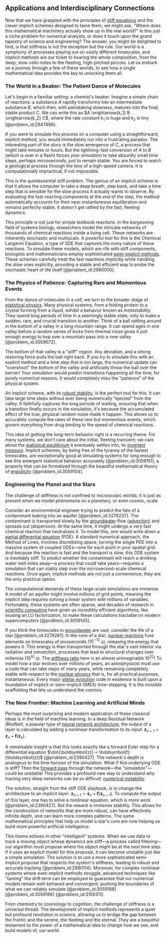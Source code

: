 ## Applications and Interdisciplinary Connections

Now that we have grappled with the principles of [stiff equations](@article_id:136310) and the clever implicit schemes designed to tame them, we might ask, "Where does this mathematical machinery actually show up in the real world?" Is this just a niche problem for numerical analysts, or does it touch upon the grand tapestry of science and engineering? The answer, you might be delighted to find, is that stiffness is not the exception but the rule. Our world is a symphony of processes playing out on vastly different timescales, and implicit methods are our ticket to hearing the whole composition, from the deep, slow cello notes to the fleeting, high-pitched piccolo. Let us embark on a journey through a few of these worlds, to see how a single mathematical idea provides the key to unlocking them all.

### The World in a Beaker: The Patient Dance of Molecules

Let's begin in a familiar setting: a chemist's beaker. Imagine a simple chain of reactions: a substance $A$ rapidly transforms into an intermediate substance $B$, which then, with painstaking slowness, matures into the final, stable product $C$. We can write this as $A \xrightarrow{k_1} B \xrightarrow{k_2} C$, where the rate constant $k_1$ is huge and $k_2$ is tiny [@problem_id:2947496].

If you were to simulate this process on a computer using a straightforward, explicit method, you would immediately run into a frustrating paradox. The interesting part of the story is the slow emergence of $C$, a process that might take minutes or hours. But the lightning-fast conversion of $A$ to $B$ (which is over in a flash) forces your simulation to take absurdly small time steps, perhaps microseconds, just to remain stable. You are forced to watch a geological process through the lens of a high-speed camera. It is computationally impractical, if not impossible.

This is the quintessential stiff problem. The genius of an implicit scheme is that it allows the computer to take a deep breath, step back, and take a time step that is sensible for the slow process it actually wants to observe. By evaluating the fast-reacting components at the *end* of the step, the method automatically accounts for their near-instantaneous equilibration and remains perfectly stable. It doesn't get rattled by the fast, fleeting dynamics.

This principle is not just for simple textbook reactions. In the burgeoning field of systems biology, researchers model the intricate networks of thousands of chemical reactions inside a living cell. These networks are inherently stochastic and multiscale. A powerful tool for this is the Chemical Langevin Equation, a type of SDE that captures the noisy nature of these reactions. To simulate these models, which are rife with stiff components, biologists and mathematicians employ sophisticated [semi-implicit methods](@article_id:199625). These schemes carefully treat the fast reactions implicitly while handling the slow ones explicitly, providing a stable and efficient way to probe the stochastic heart of life itself [@problem_id:2980000].

### The Physics of Patience: Capturing Rare and Momentous Events

From the dance of molecules in a cell, we turn to the broader stage of [statistical physics](@article_id:142451). Many physical systems, from a folding protein to a crystal forming from a liquid, exhibit a behavior known as *metastability*. They spend long periods of time in a seemingly stable state, only to make a sudden, rare, and crucial transition to another. Think of a ball rattling around in the bottom of a valley in a long mountain range. It can spend ages in one valley before a random series of kicks from thermal noise gives it just enough energy to hop over a mountain pass into a new valley [@problem_id:3059072].

The bottom of that valley is a "stiff" region. Any deviation, and a strong restoring force pulls the ball right back. If you try to simulate this with an explicit method and a time step that is too large, the numerical update can "overshoot" the bottom of the valley and artificially throw the ball over the barrier! Your simulation would predict transitions happening all the time, for purely numerical reasons. It would completely miss the "patience" of the physical system.

An implicit scheme, with its [robust stability](@article_id:267597), is the perfect tool for this. It can take large time steps without ever being numerically "ejected" from the valley. It faithfully captures the long periods of waiting, ensuring that when a transition finally occurs in the simulation, it's because the accumulated effect of the true, physical random noise made it happen. This allows us to accurately compute the rates of these rare but momentous events, which govern everything from drug binding to the speed of chemical reactions.

This idea of getting the long-term behavior right is a recurring theme. For many systems, we don't care about the initial, fleeting transient; we care about the [statistical equilibrium](@article_id:186083) it eventually settles into, its *[invariant measure](@article_id:157876)*. Implicit schemes, by being free of the tyranny of the fastest timescales, are exceptionally good at simulating systems for long enough to see this emergent statistical behavior accurately [@problem_id:3059151], a property that can be formalized through the beautiful mathematical theory of [ergodicity](@article_id:145967) [@problem_id:3059104].

### Engineering the Planet and the Stars

The challenge of stiffness is not confined to microscopic worlds; it is just as present when we model phenomena on a planetary, or even cosmic, scale.

Consider an environmental engineer trying to predict the fate of a contaminant leaking into an aquifer [@problem_id:3278237]. The contaminant is transported slowly by the [groundwater](@article_id:200986) flow ([advection](@article_id:269532)) and spreads out (dispersion). At the same time, it might undergo a very fast chemical reaction that neutralizes it. To model this, one would write down a [partial differential equation](@article_id:140838) (PDE). A standard numerical approach, the Method of Lines, involves discretizing space, turning the single PDE into a massive system of coupled ODEs—one for each point in your spatial grid. And because the reaction is fast and the transport is slow, this ODE system is inevitably stiff. To predict whether the contaminant will reach a drinking water well miles away—a process that could take years—requires a simulation that can stably step over the microsecond-scale chemical reactions. Once again, implicit methods are not just a convenience; they are the only practical option.

The computational demands of these large-scale simulations are immense. A model of an aquifer might involve millions of grid points, meaning the implicit step requires solving a linear system with millions of variables. Fortunately, these systems are often sparse, and decades of research in [scientific computing](@article_id:143493) have given us incredibly efficient algorithms, like reusing an LU factorization, to make these calculations tractable on modern supercomputers [@problem_id:3059145].

If you think the timescales in [groundwater](@article_id:200986) are vast, consider the life of a star [@problem_id:3278261]. In the core of a star, [nuclear reactions](@article_id:158947) fuse elements on timescales of picoseconds ($10^{-12}$ s), releasing the energy that powers it. This energy is then transported through the star's vast interior via radiation and convection, processes that lead to structural changes over millennia ($10^{10}$ s). The [stiffness ratio](@article_id:142198) here is an almost unimaginable $10^{22}$! To model how a star evolves over millions of years, an astrophysicist must use a code that can take steps of many years, while remaining completely stable with respect to the [nuclear physics](@article_id:136167) that is, for all practical purposes, instantaneous. Every major [stellar evolution](@article_id:149936) code in existence is built upon a foundation of implicit or semi-implicit (IMEX) time-stepping. It is the invisible scaffolding that lets us understand the cosmos.

### The New Frontier: Machine Learning and Artificial Minds

Perhaps the most surprising and modern application of these classical ideas is in the field of machine learning. In a deep Residual Network (ResNet), a popular type of [neural network architecture](@article_id:637030), the output of a layer is calculated by adding a nonlinear transformation to its input: $\boldsymbol{z}_{n+1} = \boldsymbol{z}_n + \boldsymbol{f}(\boldsymbol{z}_n)$.

A remarkable insight is that this looks exactly like a forward Euler step for a differential equation $\dot{\boldsymbol{z}} = \boldsymbol{f}(\boldsymbol{z})$ [@problem_id:2390427]. The network's depth is analogous to the time horizon of the simulation. What if this underlying ODE is stiff? Then the [forward pass](@article_id:192592) through the network—the "simulation"—could be unstable! This provides a profound new way to understand why training very deep networks can be so difficult: [numerical instability](@article_id:136564).

The solution, straight from the stiff ODE playbook, is to change the architecture to an *implicit layer*: $\boldsymbol{z}_{n+1} = \boldsymbol{z}_n + \boldsymbol{f}(\boldsymbol{z}_{n+1})$. To compute the output of this layer, one has to solve a nonlinear equation, which is more work [@problem_id:2390427]. But the reward is immense stability. This allows for the construction of networks that are more robust, can have effectively infinite depth, and can learn more complex patterns. The same mathematical principles that help us model a star's core are now helping us build more powerful artificial intelligence.

This theme echoes in other "intelligent" systems. When we use data to track a moving object whose dynamics are stiff—a process called filtering—our algorithm must propose where the object might be at the next time step. If it uses an explicit model for this proposal, it can become unstable just like a simple simulation. The solution is to use a more sophisticated semi-implicit proposal that respects the system's stiffness, leading to robust and accurate tracking [@problem_id:2990114]. Moreover, for complex nonlinear systems where even implicit methods struggle, advanced techniques like "taming" the drift term can be employed to guarantee that our numerical models remain well-behaved and convergent, pushing the boundaries of what we can reliably simulate [@problem_id:3059188] [@problem_id:3059166] [@problem_id:3159311].

From chemistry to cosmology to cognition, the challenge of stiffness is a universal thread. The development of implicit methods represents a quiet but profound revolution in science, allowing us to bridge the gap between the frantic and the serene, the fleeting and the eternal. They are a beautiful testament to the power of a mathematical idea to change how we see, and build models of, our world.